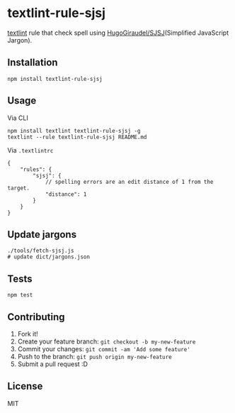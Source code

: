 # textlint-rule-sjsj

[textlint](https://github.com/textlint/textlint "textlint") rule that check spell using [HugoGiraudel/SJSJ](https://github.com/HugoGiraudel/SJSJ "HugoGiraudel/SJSJ")(Simplified JavaScript Jargon).

## Installation

    npm install textlint-rule-sjsj

## Usage

Via CLI

    npm install textlint textlint-rule-sjsj -g
    textlint --rule textlint-rule-sjsj README.md
    
Via `.textlintrc`

    {
        "rules": {
            "sjsj": {
                // spelling errors are an edit distance of 1 from the target.
                "distance": 1
            }
        }
    }

## Update jargons

    ./tools/fetch-sjsj.js
    # update dict/jargons.json

## Tests

    npm test

## Contributing

1. Fork it!
2. Create your feature branch: `git checkout -b my-new-feature`
3. Commit your changes: `git commit -am 'Add some feature'`
4. Push to the branch: `git push origin my-new-feature`
5. Submit a pull request :D

## License

MIT